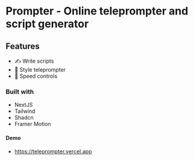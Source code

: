# Prompter - Online teleprompter and script generator


## Features

- ✍️ Write scripts
- 🎨 Style teleprompter
- 🏃 Speed controls


### Built with 

- NextJS
- Tailwind
- Shadcn
- Framer Motion


#### Demo
- https://teleprompter.vercel.app